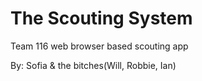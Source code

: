 The Scouting System
=================

Team 116 web browser based scouting app

By:
Sofia & the bitches(Will, Robbie, Ian)
